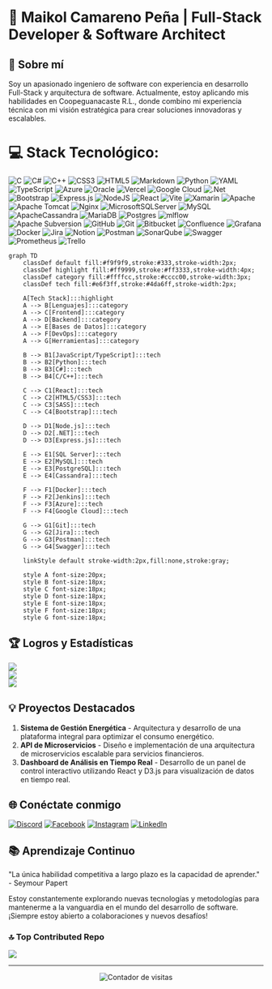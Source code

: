 # 🚀 Maikol Camareno Peña | Full-Stack Developer & Software Architect

## 🌟 Sobre mí
Soy un apasionado ingeniero de software con experiencia en desarrollo Full-Stack y arquitectura de software. Actualmente, estoy aplicando mis habilidades en Coopeguanacaste R.L., donde combino mi experiencia técnica con mi visión estratégica para crear soluciones innovadoras y escalables.

# 💻 Stack Tecnológico:
![C](https://img.shields.io/badge/c-%2300599C.svg?style=for-the-badge&logo=c&logoColor=white) ![C#](https://img.shields.io/badge/c%23-%23239120.svg?style=for-the-badge&logo=csharp&logoColor=white) ![C++](https://img.shields.io/badge/c++-%2300599C.svg?style=for-the-badge&logo=c%2B%2B&logoColor=white) ![CSS3](https://img.shields.io/badge/css3-%231572B6.svg?style=for-the-badge&logo=css3&logoColor=white) ![HTML5](https://img.shields.io/badge/html5-%23E34F26.svg?style=for-the-badge&logo=html5&logoColor=white) ![Markdown](https://img.shields.io/badge/markdown-%23000000.svg?style=for-the-badge&logo=markdown&logoColor=white) ![Python](https://img.shields.io/badge/python-3670A0?style=for-the-badge&logo=python&logoColor=ffdd54) ![YAML](https://img.shields.io/badge/yaml-%23ffffff.svg?style=for-the-badge&logo=yaml&logoColor=151515) ![TypeScript](https://img.shields.io/badge/typescript-%23007ACC.svg?style=for-the-badge&logo=typescript&logoColor=white) ![Azure](https://img.shields.io/badge/azure-%230072C6.svg?style=for-the-badge&logo=microsoftazure&logoColor=white) ![Oracle](https://img.shields.io/badge/Oracle-F80000?style=for-the-badge&logo=oracle&logoColor=white) ![Vercel](https://img.shields.io/badge/vercel-%23000000.svg?style=for-the-badge&logo=vercel&logoColor=white) ![Google Cloud](https://img.shields.io/badge/GoogleCloud-%234285F4.svg?style=for-the-badge&logo=google-cloud&logoColor=white) ![.Net](https://img.shields.io/badge/.NET-5C2D91?style=for-the-badge&logo=.net&logoColor=white) ![Bootstrap](https://img.shields.io/badge/bootstrap-%238511FA.svg?style=for-the-badge&logo=bootstrap&logoColor=white) ![Express.js](https://img.shields.io/badge/express.js-%23404d59.svg?style=for-the-badge&logo=express&logoColor=%2361DAFB) ![NodeJS](https://img.shields.io/badge/node.js-6DA55F?style=for-the-badge&logo=node.js&logoColor=white) ![React](https://img.shields.io/badge/react-%2320232a.svg?style=for-the-badge&logo=react&logoColor=%2361DAFB) ![Vite](https://img.shields.io/badge/vite-%23646CFF.svg?style=for-the-badge&logo=vite&logoColor=white) ![Xamarin](https://img.shields.io/badge/Xamarin-3199DC?style=for-the-badge&logo=xamarin&logoColor=white) ![Apache](https://img.shields.io/badge/apache-%23D42029.svg?style=for-the-badge&logo=apache&logoColor=white) ![Apache Tomcat](https://img.shields.io/badge/apache%20tomcat-%23F8DC75.svg?style=for-the-badge&logo=apache-tomcat&logoColor=black) ![Nginx](https://img.shields.io/badge/nginx-%23009639.svg?style=for-the-badge&logo=nginx&logoColor=white) ![MicrosoftSQLServer](https://img.shields.io/badge/Microsoft%20SQL%20Server-CC2927?style=for-the-badge&logo=microsoft%20sql%20server&logoColor=white) ![MySQL](https://img.shields.io/badge/mysql-4479A1.svg?style=for-the-badge&logo=mysql&logoColor=white) ![ApacheCassandra](https://img.shields.io/badge/cassandra-%231287B1.svg?style=for-the-badge&logo=apache-cassandra&logoColor=white) ![MariaDB](https://img.shields.io/badge/MariaDB-003545?style=for-the-badge&logo=mariadb&logoColor=white) ![Postgres](https://img.shields.io/badge/postgres-%23316192.svg?style=for-the-badge&logo=postgresql&logoColor=white) ![mlflow](https://img.shields.io/badge/mlflow-%23d9ead3.svg?style=for-the-badge&logo=numpy&logoColor=blue) ![Apache Subversion](https://img.shields.io/badge/subversion-%23809CC9.svg?style=for-the-badge&logo=subversion&logoColor=white) ![GitHub](https://img.shields.io/badge/github-%23121011.svg?style=for-the-badge&logo=github&logoColor=white) ![Git](https://img.shields.io/badge/git-%23F05033.svg?style=for-the-badge&logo=git&logoColor=white) ![Bitbucket](https://img.shields.io/badge/bitbucket-%230047B3.svg?style=for-the-badge&logo=bitbucket&logoColor=white) ![Confluence](https://img.shields.io/badge/confluence-%23172BF4.svg?style=for-the-badge&logo=confluence&logoColor=white) ![Grafana](https://img.shields.io/badge/grafana-%23F46800.svg?style=for-the-badge&logo=grafana&logoColor=white) ![Docker](https://img.shields.io/badge/docker-%230db7ed.svg?style=for-the-badge&logo=docker&logoColor=white) ![Jira](https://img.shields.io/badge/jira-%230A0FFF.svg?style=for-the-badge&logo=jira&logoColor=white) ![Notion](https://img.shields.io/badge/Notion-%23000000.svg?style=for-the-badge&logo=notion&logoColor=white) ![Postman](https://img.shields.io/badge/Postman-FF6C37?style=for-the-badge&logo=postman&logoColor=white) ![SonarQube](https://img.shields.io/badge/SonarQube-black?style=for-the-badge&logo=sonarqube&logoColor=4E9BCD) ![Swagger](https://img.shields.io/badge/-Swagger-%23Clojure?style=for-the-badge&logo=swagger&logoColor=white) ![Prometheus](https://img.shields.io/badge/Prometheus-E6522C?style=for-the-badge&logo=Prometheus&logoColor=white) ![Trello](https://img.shields.io/badge/Trello-%23026AA7.svg?style=for-the-badge&logo=Trello&logoColor=white)

```mermaid
graph TD
    classDef default fill:#f9f9f9,stroke:#333,stroke-width:2px;
    classDef highlight fill:#ff9999,stroke:#ff3333,stroke-width:4px;
    classDef category fill:#ffffcc,stroke:#cccc00,stroke-width:3px;
    classDef tech fill:#e6f3ff,stroke:#4da6ff,stroke-width:2px;

    A[Tech Stack]:::highlight
    A --> B[Lenguajes]:::category
    A --> C[Frontend]:::category
    A --> D[Backend]:::category
    A --> E[Bases de Datos]:::category
    A --> F[DevOps]:::category
    A --> G[Herramientas]:::category

    B --> B1[JavaScript/TypeScript]:::tech
    B --> B2[Python]:::tech
    B --> B3[C#]:::tech
    B --> B4[C/C++]:::tech

    C --> C1[React]:::tech
    C --> C2[HTML5/CSS3]:::tech
    C --> C3[SASS]:::tech
    C --> C4[Bootstrap]:::tech

    D --> D1[Node.js]:::tech
    D --> D2[.NET]:::tech
    D --> D3[Express.js]:::tech

    E --> E1[SQL Server]:::tech
    E --> E2[MySQL]:::tech
    E --> E3[PostgreSQL]:::tech
    E --> E4[Cassandra]:::tech

    F --> F1[Docker]:::tech
    F --> F2[Jenkins]:::tech
    F --> F3[Azure]:::tech
    F --> F4[Google Cloud]:::tech

    G --> G1[Git]:::tech
    G --> G2[Jira]:::tech
    G --> G3[Postman]:::tech
    G --> G4[Swagger]:::tech

    linkStyle default stroke-width:2px,fill:none,stroke:gray;

    style A font-size:20px;
    style B font-size:18px;
    style C font-size:18px;
    style D font-size:18px;
    style E font-size:18px;
    style F font-size:18px;
    style G font-size:18px;
```

## 🏆 Logros y Estadísticas
![](https://github-readme-stats.vercel.app/api?username=mCamaren0&theme=dark&hide_border=false&include_all_commits=true&count_private=true)<br/>
![](https://github-readme-streak-stats.herokuapp.com/?user=mCamaren0&theme=dark&hide_border=false)<br/>
![](https://github-readme-stats.vercel.app/api/top-langs/?username=mCamaren0&theme=dark&hide_border=false&include_all_commits=true&count_private=true&layout=compact)

## 💡 Proyectos Destacados
1. **Sistema de Gestión Energética** - Arquitectura y desarrollo de una plataforma integral para optimizar el consumo energético.
2. **API de Microservicios** - Diseño e implementación de una arquitectura de microservicios escalable para servicios financieros.
3. **Dashboard de Análisis en Tiempo Real** - Desarrollo de un panel de control interactivo utilizando React y D3.js para visualización de datos en tiempo real.


## 🌐 Conéctate conmigo
[![Discord](https://img.shields.io/badge/Discord-%237289DA.svg?logo=discord&logoColor=white)](https://discord.gg/mCamaren0) [![Facebook](https://img.shields.io/badge/Facebook-%231877F2.svg?logo=Facebook&logoColor=white)](https://facebook.com/mCamaren0) [![Instagram](https://img.shields.io/badge/Instagram-%23E4405F.svg?logo=Instagram&logoColor=white)](https://instagram.com/mCamaren0) [![LinkedIn](https://img.shields.io/badge/LinkedIn-%230077B5.svg?logo=linkedin&logoColor=white)](www.linkedin.com/in/maikol-camareno-peña-b3b5b8ba) 

## 📚 Aprendizaje Continuo
"La única habilidad competitiva a largo plazo es la capacidad de aprender." - Seymour Papert

Estoy constantemente explorando nuevas tecnologías y metodologías para mantenerme a la vanguardia en el mundo del desarrollo de software. ¡Siempre estoy abierto a colaboraciones y nuevos desafíos!

### 🔝 Top Contributed Repo
![](https://github-contributor-stats.vercel.app/api?username=mCamaren0&limit=5&theme=dark&combine_all_yearly_contributions=true)

---
<p align="center">
  <img src="https://komarev.com/ghpvc/?username=mCamaren0&label=Visitas+al+Perfil&color=brightgreen" alt="Contador de visitas" />
</p>

<!-- Proudly created with GPRM ( https://gprm.itsvg.in ) -->
